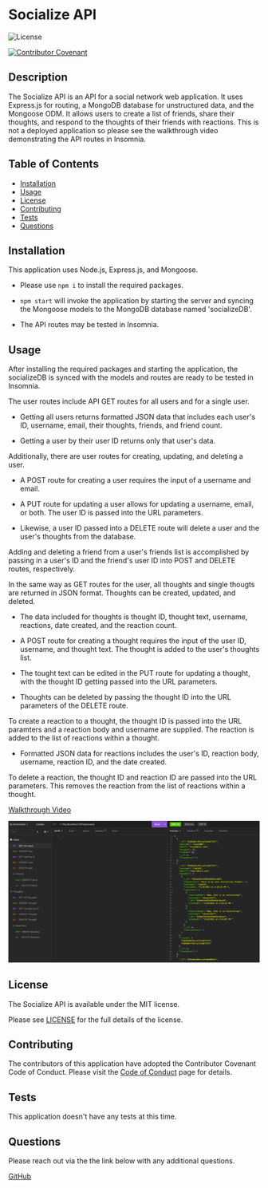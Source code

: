 
# Socialize API

![License](https://img.shields.io/badge/license-MIT-blue.svg)

[![Contributor Covenant](https://img.shields.io/badge/Contributor%20Covenant-2.1-4baaaa.svg)](code_of_conduct.md)

## Description

The Socialize API is an API for a social network web application. It uses Express.js for routing, a MongoDB database for unstructured data, and the Mongoose ODM. It allows users to create a list of friends, share their thoughts, and respond to the thoughts of their friends with reactions. This is not a deployed application so please see the walkthrough video demonstrating the API routes in Insomnia.

## Table of Contents

- [Installation](#installation)
- [Usage](#usage)
- [License](#license)
- [Contributing](#contributing)
- [Tests](#tests)
- [Questions](#questions)

## Installation 

This application uses Node.js, Express.js, and Mongoose.

* Please use `npm i` to install the required packages.

* `npm start` will invoke the application by starting the server and syncing the Mongoose models to the MongoDB database named 'socializeDB'.

* The API routes may be tested in Insomnia.

## Usage 

After installing the required packages and starting the application, the socializeDB is synced with the models and routes are ready to be tested in Insomnia.

The user routes include API GET routes for all users and for a single user.

* Getting all users returns formatted JSON data that includes each user's ID, username, email, their thoughts, friends, and friend count.

* Getting a user by their user ID returns only that user's data.

Additionally, there are user routes for creating, updating, and deleting a user.

* A POST route for creating a user requires the input of a username and email.

* A PUT route for updating a user allows for updating a username, email, or both. The user ID is passed into the URL parameters.

* Likewise, a user ID passed into a DELETE route will delete a user and the user's thoughts from the database. 

Adding and deleting a friend from a user's friends list is accomplished by passing in a user's ID and the friend's user ID into POST and DELETE routes, respectively. 

In the same way as GET routes for the user, all thoughts and single thougts are returned in JSON format. Thoughts can be created, updated, and deleted.

* The data included for thoughts is thought ID, thought text, username, reactions, date created, and the reaction count.

* A POST route for creating a thought requires the input of the user ID, username, and thought text. The thought is added to the user's thoughts list.

* The tought text can be edited in the PUT route for updating a thought, with the thought ID getting passed into the URL parameters.

* Thoughts can be deleted by passing the thought ID into the URL parameters of the DELETE route.

To create a reaction to a thought, the thought ID is passed into the URL paramters and a reaction body and username are supplied. The reaction is added to the list of reactions within a thought.

* Formatted JSON data for reactions includes the user's ID, reaction body, username, reaction ID, and the date created.

To delete a reaction, the thought ID and reaction ID are passed into the URL parameters. This removes the reaction from the list of reactions within a thought.

[Walkthrough Video](https://drive.google.com/file/d/1aXmvgnyq1UdQCDToEP7sNi3yuqU238BY/view)

![Socialize API Insomnia Screenshot](./assets/insomnia-screenshot.png)

## License 

The Socialize API is available under the MIT license.

Please see [LICENSE](./LICENSE) for the full details of the license.

## Contributing 

The contributors of this application have adopted the Contributor Covenant Code of Conduct. Please visit the [Code of Conduct](./CODE_OF_CONDUCT) page for details.

## Tests 

This application doesn't have any tests at this time.

## Questions 

Please reach out via the the link below with any additional questions. 

[GitHub](https://github.com/smdann)
